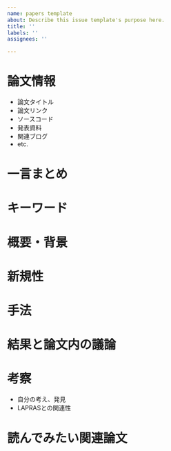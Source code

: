 ```yaml
---
name: papers template
about: Describe this issue template's purpose here.
title: ''
labels: ''
assignees: ''

---
```


# 論文情報
- 論文タイトル
- 論文リンク
- ソースコード
- 発表資料
- 関連ブログ
- etc.

# 一言まとめ

# キーワード

# 概要・背景

# 新規性

# 手法

# 結果と論文内の議論

# 考察
- 自分の考え、発見
- LAPRASとの関連性

# 読んでみたい関連論文
